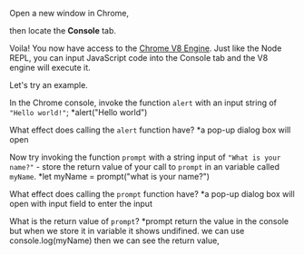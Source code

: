 Open a new window in Chrome,

then locate the **Console** tab.

Voila! You now have access to the [Chrome V8 Engine](https://www.cloudflare.com/en-gb/learning/serverless/glossary/what-is-chrome-v8/).
Just like the Node REPL, you can input JavaScript code into the Console tab and the V8 engine will execute it.

Let's try an example.

In the Chrome console,
invoke the function `alert` with an input string of `"Hello world!"`;
 *alert("Hello world")

What effect does calling the `alert` function have?
 *a pop-up dialog box will open

Now try invoking the function `prompt` with a string input of `"What is your name?"` - store the return value of your call to `prompt` in an variable called `myName`.
 *let myName = prompt("what is your name?")

What effect does calling the `prompt` function have?
 *a pop-up dialog box will open with input field to enter the input

What is the return value of `prompt`?
 *prompt return the value in the console but when we store it in variable it shows undifined. we can use console.log(myName) then we can see the return value, 